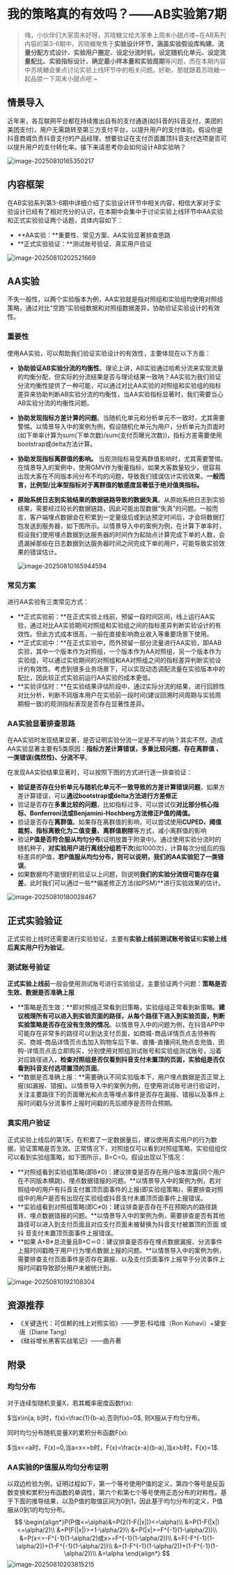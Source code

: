 # 我的策略真的有效吗？——AB实验第7期

> 嗨，小伙伴们大家周末好呀，苏晓糖又给大家奉上周末小甜点喽~在AB系列内容的第3-6期中，苏晓糖聚焦于**实验设计环节，涵盖实验假设库构建、流量分配方式设计、实验用户圈定、设定分流时机，设定随机化单元、设定流量配比、实验指标设计、确定最小样本量和实验周期**等问题，而在本期内容中苏晓糖会重点讨论实验上线环节中的相关问题。好勒，那就跟着苏晓糖一起品尝一下周末小甜点吧 ~

## 情景导入

近年来，各互联网平台都在持续推出自有的支付通道(如抖音的抖音支付，美团的美团支付)，用户无需跳转至第三方支付平台，以提升用户的支付体验。假设你是抖音商城负责抖音支付的产品经理，想要验证在支付页面置顶抖音支付选项是否可以提升用户的支付转化率。接下来请思考你会如何设计AB实验呐？

![image-20250810165350217](Chapter7.assets/image-20250810165350217.png)

## 内容框架

在AB实验系列第3-6期中详细介绍了实验设计环节中相关内容，相信大家对于实验设计已经有了相对充分的认识，在本期中会集中于讨论实验上线环节中AA实验和正式实验验证两个话题，具体内容如下：

- **AA实验：**重要性、常见方案、AA实验显著排查思路
- **正式实验验证：**测试账号验证、真实用户验证

![image-20250810202521669](Chapter7.assets/image-20250810202521669.png)

## AA实验

不失一般性，以两个实验版本为例，AA实验就是指对照组和实验组均使用对照组策略，通过对比“空跑”实验组数据和对照组数据差异，协助验证实验设计的有效性。

### 重要性

使用AA实验，可以帮助我们验证实验设计的有效性，主要体现在以下方面：

- **协助验证AB实验分流的均衡性**。理论上讲，AB实验通过哈希分流来实现流量的均衡分配，但实际的分流结果是否与理论结果一致呐？AA实验为我们验证分流均衡性提供了一种可能，可以通过对比AA实验的对照组和实验组的指标差异来协助判断AB实验分流的均衡性，当AA实验指标显著时，我们需要当心AB实验分流的均衡性问题。

- **协助发现指标方差计算的问题**。当随机化单元和分析单元不一致时，尤其需要警惕。以情景导入中的案例为例，假设随机化单元为用户，分析单元为页面时(如下单率计算为sum(下单次数)/sum(支付页曝光次数))，指标方差需要使用bootstrap或delta方法计算。

- **协助发现指标离群值的影响。** 当观测指标易受离群值影响时，尤其需要警惕。在情景导入的案例中，使用GMV作为衡量指标，如果大客数量较少，很容易出现大客在不同版本间分布不均的问题，导致我们错误估计实验效果。**一般而言，比例型/比率型指标对于离群值的敏感度显著低于绝对值类指标。**

- **原始系统日志到实验结果的数据链路导致的数据失真**。从原始系统日志到实验结果，需要经过较长的数据链路，因此可能出现数据“失真”的问题。一般而言，客户端埋点数据会在积累到一定量级后或到达预定时间后，才会将数据打包发送到服务器，如下图所示。以情景导入中的案例为例，在计算下单率时，假设我们使用埋点数据到达服务器的时间作为起始点计算完成下单的人数，会遗漏掉那些在日志数据到达服务器时间之间完成下单的用户，可能导致实验效果的错误估计。

  ![image-20250810165944594](Chapter7.assets/image-20250810165944594.png)

### 常见方案

进行AA实验有三类常见方式：

- **正式实验前：**在正式实验上线前，预留一段时间区间，线上运行AA实验，通过对比AA实验期间对照组和实验组之间的指标差异判断实验设计的有效性。但此方式成本很高，一般在直接影响商业收入等重要场景下使用。
- **正式实验中：**在正式实验中，而外预留一部分流量进行AA实验，即AAB实验，其中一个版本作为对照组，一个版本作为AA对照组，另一个版本作为实验组，可以通过实验期间的对照组和AA对照组之间的指标差异判断实验设计的有效性。考虑到很多业务场景下，可以实现动态调配流量在实验版本中的配比，因此较正式实验前运行AA实验的成本更低。
- **实验评估时：**在实验结果评估阶段中，通过实际分流的结果，进行回顾性对比分析，判断不同版本用户在实验前一段时间(建议回溯时间周期与实验周期相一致)的观测指标表现是否存在显著性差异。

### AA实验显著排查思路

在AA实验时发现结果显著，是否证明实验分流一定是不平的呐？其实不然，造成AA实验显著主要有5类原因：**指标方差计算错误，多重比较问题、存在离群值 、一类错误(偶然性)、分流不平**。

在发现AA实验结果显著时，可以按照下图的方式进行逐一排查验证：

- **验证是否存在分析单元与随机化单元不一致导致的方差计算错误问题**，如果方差计算错误，可以**通过bootstrap或delta方法进行方差修正**
- 验证是否存在**多重比较的问题**，比如指标过多，可以尝试仅**对比部分核心指标、Bonferroni法或Benjamini-Hochberg方法修正P值的阈值。**
- 验证是否存在**离群值**。如果存在离群值的影响，可以尝试使用**CUPED、阈值裁剪、指标离散化为二值变量、离群值剔除**等方式，减小离群值的影响
- 验证**P值是否符合服从均匀分布**(证明放置于附录中)。通过使用实验分流时的随机种子，**对实验用户进行离线分组若干次**(如1000次)，计算每次分组后的指标差异的P值，**若P值服从均匀分布，则可以说明，我们的AA实验犯了一类错误**。
- 如果数据均不能很好的验证以上问题，则说明**我们的实验分流很可能存在偏差**。此时我们可以通过一些**偏差修正方法(如PSM)**进行实验效果的估计。

![image-20250810180028467](Chapter7.assets/image-20250810180028467.png)

## 正式实验验证

正式实验上线时还需要进行实验验证，主要有**实验上线前测试账号验证**和**实验上线后真实用户行为验证**。

### 测试账号验证

**正式实验上线前**一般会使用测试账号进行实验验证，主要验证两个问题：**策略是否生效、数据是否准确上报**

- **策略是否生效：**即对照组正常看到旧策略，实验组组正常看到新策略。**建议梳理所有可以进入到实验页面的路径，从每个路径下进入到实验页面，判断实验策略是否存在没有生效的情况**。以情景导入中的问题为例，在抖音APP中可能存在非常多的路径可以到达支付页面，如商城-商品详情页点击领券购买、商城-商品详情页点击加入购物车后下单、直播-直播间礼物点击充值、团购-详情页点击立即购买，分别使用对照组测试账号和实验组测试账号，沿着对应路径进入，**检查对照组是否仅看到抖音支付未置顶的页面，实验组是否仅看到抖音支付选项置顶的页面**。
- **数据是否准确上报：**需要确认不同实验版本下，用户埋点数据是否正常上报(如漏报、错报)。以情景导入中的案例为例，在使用测试账号进行验证时，关注主要路径下的页面曝光和点击等埋点事件是否存在漏报、错报以及事件上报时间戳与分流事件上报时间戳的先后顺序是否符合预期。

### 真实用户验证

正式实验上线后的第1天，在积累了一定数据量后，建议使用真实用户的行为数据，验证策略是否生效。正常情况下，对照组仅可以看到对照组策略，实验组组仅可以看到实验组策略，如下图所示，B=C=0。假设出现以下情况：

- **对照组看到实验组策略(即B≠0)：建议排查是否存在用户版本泄露(同个用户在不同版本横跳)、埋点数据错报的问题。**以情景导入中的案例为例，若对照组中的用户有抖音支付置顶页面事件的上报(即实验组策略)，需要排查对照组中的用户是否有出现在实验组或抖音支付未置顶页面事件上报错误。
- **实验组看到对照组策略(即C≠0)：建议排查是否存在不在预期内的路径跳转、埋点数据错报的问题。**以情景导入中的案例为例，需要排查是否有其他路径可以进入到支付页面且对应支付页面未被替换为抖音支付被置顶的页面 或抖 音支付未置顶页面事件上报错误。
- **如果 A+B≠总流量且B+C＝0：建议排查是否存在埋点数据漏报、分流事件上报时间戳晚于用户行为埋点数据上报的问题。**以情景导入中的案例为例，需要排查支付页面事件是否存在漏报、以及支付页面事件上报早于分流事件上报时间戳导致部分用户未被统计到。

![image-20250810192108304](Chapter7.assets/image-20250810192108304.png)



## 资源推荐

- 《关键迭代：可信赖的线上对照实验》——罗恩·科哈维（Ron Kohavi）+黛安·唐（Diane Tang）
- 《硅谷增长黑客实战笔记》——曲卉著

## 附录

### 均匀分布

对于连续型随机变量X，若其概率密度函数f(x):

$当x\in[a, b]时，f(x)=\frac{1}{b-a},否则f(x)=0$, 则X服从于均匀分布。

同时均匀分布随机变量X的累积分布函数F(x):

$当x<=a时，F(x)=0,当a<x<=b时，F(x)=\frac{x-a}{b-a},当x>b时，F(x)=1$.

### AA实验的P值服从均匀分布证明

以双边检验为例，证明过程如下，第一个等号使用P值的定义，第四个等号是反函数变换和累积分布函数的单调性，第六个和第七个等号使用正态分布的对称性。基于下面的推导结果，以及P值的取值区间为0到1，因此基于均匀分布的定义，P值服从0到1的均匀分布。
$$
\begin{align*}P(P值<=\alpha)&=P(2(1-F(|x|))<=\alpha)\\
&=P(1-F(|x|)<=\alpha/2)\\
&=P(F(|x|)>=1-\alpha/2)\\
&=P(|x|>=F^{-1}(1-\alpha/2))\\
&=P(x<=-F^{-1}(1-\alpha/2)或x>=F^{-1}(1-\alpha/2))\\
&=F(-F^{-1}(1-\alpha/2))+(1-F^{-1}(1-\alpha/2))\\
&=(1-F^{-1}(1-\alpha/2))+(1-F^{-1}(1-\alpha/2))\\
&=\alpha
\end{align*}
$$
![image-20250810203815215](Chapter7.assets/image-20250810203815215.png)